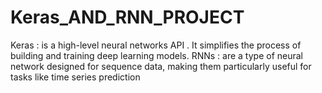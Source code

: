 # Keras_AND_RNN_PROJECT
Keras : is a high-level neural networks API . It simplifies the process of building and training deep learning models.   RNNs :  are a type of neural network designed for sequence data, making them particularly useful for tasks like time series prediction
